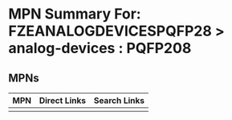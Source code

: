 



# MPN Summary For: FZEANALOGDEVICESPQFP28 > analog-devices : PQFP208

## MPNs
  

|MPN|Direct Links|Search Links|
| :--- | :--- | :--- |
||||
